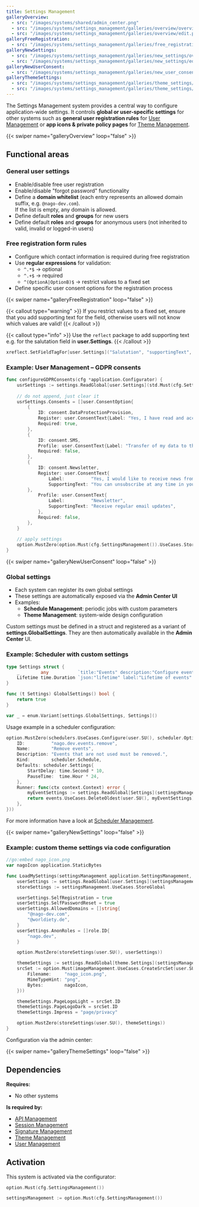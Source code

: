 ```yaml
---
title: Settings Management
galleryOverview:
  - src: "/images/systems/shared/admin_center.png"
  - src: "/images/systems/settings_management/galleries/overview/overview.png"
  - src: "/images/systems/settings_management/galleries/overview/edit.png"
galleryFreeRegistration:
  - src: "/images/systems/settings_management/galleries/free_registration/edit.png"
galleryNewSettings:
  - src: "/images/systems/settings_management/galleries/new_settings/overview.png"
  - src: "/images/systems/settings_management/galleries/new_settings/edit.png"
galleryNewUserConsent:
  - src: "/images/systems/settings_management/galleries/new_user_consent/overview.png"
galleryThemeSettings:
  - src: "/images/systems/settings_management/galleries/theme_settings/overview.png"
  - src: "/images/systems/settings_management/galleries/theme_settings/edit.png"
---
```


The Settings Management system provides a central way to configure application-wide settings.
It controls **global or user-specific settings** for other systems such as **general user registration rules** for [User Management](../user_management/)
or **app icons & private policy pages** for [Theme Management](../theme_management/).

{{< swiper name="galleryOverview" loop="false" >}}

## Functional areas

### General user settings
- Enable/disable free user registration
- Enable/disable "forgot password" functionality
- Define a **domain whitelist** (each entry represents an allowed domain suffix, e.g. `@nago-dev.com`).  
  If the list is empty, any domain is allowed.
- Define default **roles** and **groups** for new users
- Define default **roles** and **groups** for anonymous users (not inherited to valid, invalid or logged-in users)

### Free registration form rules
- Configure which contact information is required during free registration
- Use **regular expressions** for validation:
    - `^.*$` → optional
    - `^.+$` → required
    - `^(OptionA|OptionB)$` → restrict values to a fixed set
- Define specific user consent options for the registration process

{{< swiper name="galleryFreeRegistration" loop="false" >}}

{{< callout type="warning" >}}
If you restrict values to a fixed set, ensure that you add supporting text for the field, otherwise users will not know which values are valid!
{{< /callout >}}

{{< callout type="info" >}}
Use the `reflect` package to add supporting text e.g. for the salutation field in **user.Settings**.
{{< /callout >}}

```go
xreflect.SetFieldTagFor[user.Settings]("Salutation", "supportingText", "'Mrs' or 'Mr'")
```

### Example: User Management – GDPR consents
```go
func configureGDPRConsents(cfg *application.Configurator) {
    usrSettings := settings.ReadGlobal[user.Settings](std.Must(cfg.SettingsManagement()).UseCases.LoadGlobal)
    
    // do not append, just clear it
    usrSettings.Consents = []user.ConsentOption{
        {
            ID: consent.DataProtectionProvision,
            Register: user.ConsentText{Label: "Yes, I have read and accepted the [Privacy Policy](https://www.nago-dv.com/private-policy"},
            Required: true,
        },
        {
            ID: consent.SMS,
            Profile: user.ConsentText{Label: "Transfer of my data to the project sponsor"},
            Required: false,
        },
        {
            ID: consent.Newsletter,
            Register: user.ConsentText{
                Label:          "Yes, I would like to receive news from the Nago community via email.",
                SupportingText: "You can unsubscribe at any time in your account settings or via the unsubscribe link in the emails.",
        },
            Profile: user.ConsentText{
                Label:          "Newsletter",
                SupportingText: "Receive regular email updates",
			},
            Required: false,
        },
	}
    
    // apply settings
    option.MustZero(option.Must(cfg.SettingsManagement()).UseCases.StoreGlobal(user.SU(), usrSettings))
}
```

{{< swiper name="galleryNewUserConsent" loop="false" >}}

### Global settings
- Each system can register its own global settings
- These settings are automatically exposed via the **Admin Center UI**
- Examples:
  - **Schedule Management**: periodic jobs with custom parameters
  - **Theme Management**: system-wide design configuration

Custom settings must be defined in a struct and registered as a variant of **settings.GlobalSettings**.
They are then automatically available in the **Admin Center** UI.

### Example: Scheduler with custom settings
```go
type Settings struct {
    _        any           `title:"Events" description:"Configure events."`
    Lifetime time.Duration `json:"lifetime" label:"Lifetime of events" supportingText:"Events will be deleted after the defined lifetime."`
}

func (t Settings) GlobalSettings() bool {
    return true
}

var _ = enum.Variant[settings.GlobalSettings, Settings]()
```

Usage example in a scheduler configuration:
```go
option.MustZero(schedulers.UseCases.Configure(user.SU(), scheduler.Options{
    ID:          "nago.dev.events.remove",
    Name:        "Remove events",
    Description: "Events that are not used must be removed.",
    Kind:        scheduler.Schedule,
    Defaults: scheduler.Settings{
        StartDelay: time.Second * 10,
        PauseTime:  time.Hour * 24,
    },
    Runner: func(ctx context.Context) error {
        myEventSettings := settings.ReadGlobal[Settings](settingsManagement.UseCases.LoadGlobal)
        return events.UseCases.DeleteOldest(user.SU(), myEventSettings) // security note: cron job
    },
}))
```

For more information have a look at [Scheduler Management](../scheduler_management/).

{{< swiper name="galleryNewSettings" loop="false" >}}

### Example: custom theme settings via code configuration
```go
//go:embed nago_icon.png
var nagoIcon application.StaticBytes

func LoadMySettings(settingsManagement application.SettingsManagement, imageManagement application.ImageManagement) {
	userSettings := settings.ReadGlobal[user.Settings](settingsManagement.UseCases.LoadGlobal)
	storeSettings := settingsManagement.UseCases.StoreGlobal

	userSettings.SelfRegistration = true
	userSettings.SelfPasswordReset = true
	userSettings.AllowedDomains = []string{
		"@nago-dev.com",
		"@worldiety.de",
	}
	userSettings.AnonRoles = []role.ID{
		"nago.dev",
	}

	option.MustZero(storeSettings(user.SU(), userSettings))

	themeSettings := settings.ReadGlobal[theme.Settings](settingsManagement.UseCases.LoadGlobal)
	srcSet := option.Must(imageManagement.UseCases.CreateSrcSet(user.SU(), image.Options{}, core.MemFile{
		Filename:     "nago_icon.png",
		MimeTypeHint: "png",
		Bytes:        nagoIcon,
	}))

	themeSettings.PageLogoLight = srcSet.ID
	themeSettings.PageLogoDark = srcSet.ID
	themeSettings.Impress = "page/privacy"

	option.MustZero(storeSettings(user.SU(), themeSettings))
}
```

Configuration via the admin center:

{{< swiper name="galleryThemeSettings" loop="false" >}}

## Dependencies
**Requires:**
- No other systems

**Is required by:**
- [API Management](../api_management/)
- [Session Management](../session_management/)
- [Signature Management](../signature_management/)
- [Theme Management](../theme_management/)
- [User Management](../user_management/)

## Activation
This system is activated via the configurator:
```go
option.Must(cfg.SettingsManagement())
```
```go
settingsManagement := option.Must(cfg.SettingsManagement())
```